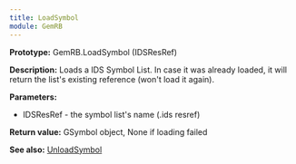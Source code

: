 ```yaml
---
title: LoadSymbol
module: GemRB
---
```


**Prototype:** GemRB.LoadSymbol (IDSResRef)

**Description:** Loads a IDS Symbol List. In case it was already loaded, 
it will return the list's existing reference (won't load it again).

**Parameters:**
  * IDSResRef - the symbol list's name (.ids resref)

**Return value:** GSymbol object, None if loading failed

**See also:** [UnloadSymbol](UnloadSymbol.md)

